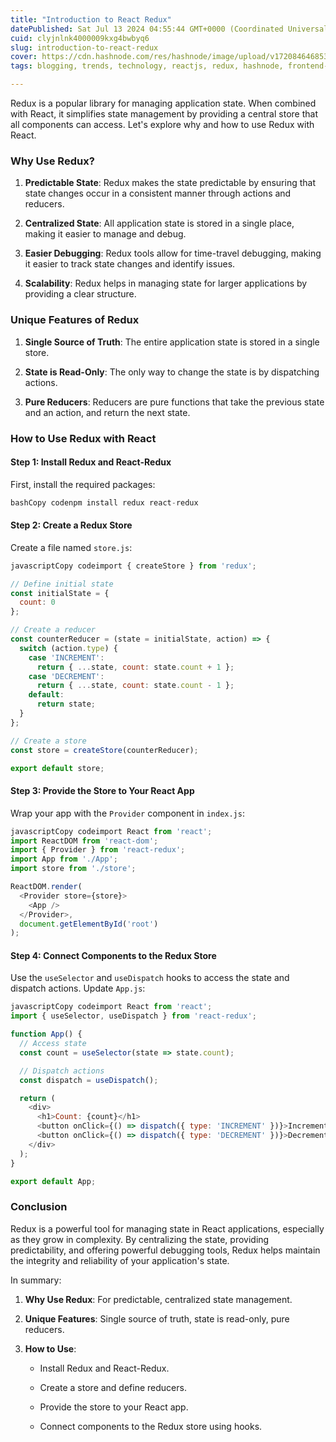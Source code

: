 ```yaml
---
title: "Introduction to React Redux"
datePublished: Sat Jul 13 2024 04:55:44 GMT+0000 (Coordinated Universal Time)
cuid: clyjnlnk4000009kxg4bwbyq6
slug: introduction-to-react-redux
cover: https://cdn.hashnode.com/res/hashnode/image/upload/v1720846468530/d2375793-9070-4853-a9fc-662a724cd409.webp
tags: blogging, trends, technology, reactjs, redux, hashnode, frontend-development, redux-saga, react-redux, hashnodecommunity, technical-writing-1, redux-toolkit, hashnodebootcamp, reacthooks, blogswithcc

---
```


Redux is a popular library for managing application state. When combined with React, it simplifies state management by providing a central store that all components can access. Let's explore why and how to use Redux with React.

### Why Use Redux?

1. **Predictable State**: Redux makes the state predictable by ensuring that state changes occur in a consistent manner through actions and reducers.
    
2. **Centralized State**: All application state is stored in a single place, making it easier to manage and debug.
    
3. **Easier Debugging**: Redux tools allow for time-travel debugging, making it easier to track state changes and identify issues.
    
4. **Scalability**: Redux helps in managing state for larger applications by providing a clear structure.
    

### Unique Features of Redux

1. **Single Source of Truth**: The entire application state is stored in a single store.
    
2. **State is Read-Only**: The only way to change the state is by dispatching actions.
    
3. **Pure Reducers**: Reducers are pure functions that take the previous state and an action, and return the next state.
    

### How to Use Redux with React

#### Step 1: Install Redux and React-Redux

First, install the required packages:

```javascript
bashCopy codenpm install redux react-redux
```

#### Step 2: Create a Redux Store

Create a file named `store.js`:

```javascript
javascriptCopy codeimport { createStore } from 'redux';

// Define initial state
const initialState = {
  count: 0
};

// Create a reducer
const counterReducer = (state = initialState, action) => {
  switch (action.type) {
    case 'INCREMENT':
      return { ...state, count: state.count + 1 };
    case 'DECREMENT':
      return { ...state, count: state.count - 1 };
    default:
      return state;
  }
};

// Create a store
const store = createStore(counterReducer);

export default store;
```

#### Step 3: Provide the Store to Your React App

Wrap your app with the `Provider` component in `index.js`:

```javascript
javascriptCopy codeimport React from 'react';
import ReactDOM from 'react-dom';
import { Provider } from 'react-redux';
import App from './App';
import store from './store';

ReactDOM.render(
  <Provider store={store}>
    <App />
  </Provider>,
  document.getElementById('root')
);
```

#### Step 4: Connect Components to the Redux Store

Use the `useSelector` and `useDispatch` hooks to access the state and dispatch actions. Update `App.js`:

```javascript
javascriptCopy codeimport React from 'react';
import { useSelector, useDispatch } from 'react-redux';

function App() {
  // Access state
  const count = useSelector(state => state.count);

  // Dispatch actions
  const dispatch = useDispatch();

  return (
    <div>
      <h1>Count: {count}</h1>
      <button onClick={() => dispatch({ type: 'INCREMENT' })}>Increment</button>
      <button onClick={() => dispatch({ type: 'DECREMENT' })}>Decrement</button>
    </div>
  );
}

export default App;
```

### Conclusion

Redux is a powerful tool for managing state in React applications, especially as they grow in complexity. By centralizing the state, providing predictability, and offering powerful debugging tools, Redux helps maintain the integrity and reliability of your application's state.

In summary:

1. **Why Use Redux**: For predictable, centralized state management.
    
2. **Unique Features**: Single source of truth, state is read-only, pure reducers.
    
3. **How to Use**:
    
    * Install Redux and React-Redux.
        
    * Create a store and define reducers.
        
    * Provide the store to your React app.
        
    * Connect components to the Redux store using hooks.